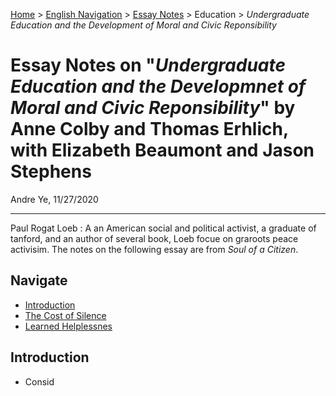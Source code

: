 [Home](https://andre-ye.github.io) > [English Navigation](https://andre-ye.github.io/english/english_navigation) > [Essay Notes](https://andre-ye.github.io/english/english_navigation#notes-on-essays) > Education > *Undergraduate Education and the Development of Moral and Civic Reponsibility*

# Essay Notes on "*Undergraduate Education and the Developmnet of Moral and Civic Reponsibility*" by Anne Colby and Thomas Erhlich, with Elizabeth Beaumont and Jason Stephens
Andre Ye, 11/27/2020

---

Paul Rogat Loeb
: A an American social and political activist, a graduate of tanford, and an author of several book, Loeb focue on graroots peace activisim. The notes on the following essay are from *Soul of a Citizen*.

## Navigate
- [Introduction](#introduction)
- [The Cost of Silence](#the-cost-of-silence)
- [Learned Helplessnes](#learned-helplessnes)

## Introduction
- Consid
